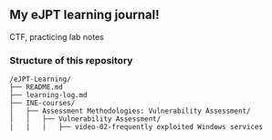 ## My eJPT learning journal!
CTF, practicing lab notes

### Structure of this repository
```
/eJPT-Learning/
├── README.md                     
├── learning-log.md                      
├── INE-courses/  
│   ├── Assessment Methodologies: Vulnerability Assessment/
│   │   ├── Vulnerability Assessment/
|   |   |   ├── video-02-frequently exploited Windows services
```
